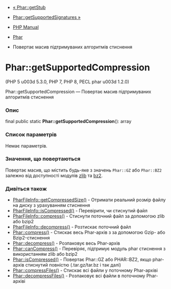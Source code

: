 - [« Phar::getStub](phar.getstub.md)
- [Phar::getSupportedSignatures »](phar.getsupportedsignatures.md)

- [PHP Manual](index.md)
- [Phar](class.phar.md)
- Повертає масив підтримуваних алгоритмів стиснення

# Phar::getSupportedCompression

(PHP 5 u003d 5.3.0, PHP 7, PHP 8, PECL phar u003d 1.2.0)

Phar::getSupportedCompression — Повертає масив підтримуваних
алгоритмів стиснення

### Опис

final public static **Phar::getSupportedCompression**(): array

### Список параметрів

Немає параметрів.

### Значення, що повертаються

Повертає масив, що містить будь-яке з значень `Phar::GZ` або
`Phar::BZ2` залежно від доступності модулів [zlib](book.zlib.md)
та [bz2](book.bzip2.md).

### Дивіться також

- [PharFileInfo::getCompressedSize()](pharfileinfo.getcompressedsize.md) -
Отримати реальний розмір файлу на диску з урахуванням стиснення
- [PharFileInfo::isCompressed()](pharfileinfo.iscompressed.md) -
Перевірити, чи стиснутий файл
- [PharFileInfo::compress()](pharfileinfo.compress.md) - Стиснути
поточний файл за допомогою zlib або bzip2
- [PharFileInfo::decompress()](pharfileinfo.decompress.md) -
Розтискає поточний файл
- [Phar::compress()](phar.compress.md) - Стискає весь Phar-архів з
за допомогою Gzip- або Bzip2-стиснення
- [Phar::decompress()](phar.decompress.md) - Розпаковує весь
Phar-архів
- [Phar::canCompress()](phar.cancompress.md) - Перевіряє,
підтримує модуль phar стиснення з використанням zlib або bzip2
- [Phar::isCompressed()](phar.iscompressed.md) - Повертає Phar::GZ
або PHAR::BZ2, якщо phar-архів стиснутий повністю (.tar.gz/tar.bz і так
далі)
- [Phar::compressFiles()](phar.compressfiles.md) - Стискає всі файли
у поточному Phar-архіві
- [Phar::decompressFiles()](phar.decompressfiles.md) - Розпаковує
всі файли в поточному Phar-архіві

